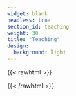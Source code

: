 ```yaml
---
widget: blank
headless: true
section_id: teaching
weight: 30
title: "Teaching"
design:
  background: light
---
```


{{< rawhtml >}}




{{< /rawhtml >}}
